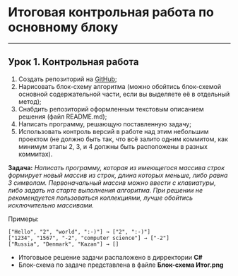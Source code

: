 # Итоговая контрольная работа по основному блоку
_____
## Урок 1. Контрольная работа

1. Создать репозиторий на [GitHub](https://github.com);
2. Нарисовать блок-схему алгоритма (можно обойтись блок-схемой основной содержательной части, если вы выделяете её в отдельный метод);
3. Снабдить репозиторий оформленным текстовым описанием решения (файл README.md);
4. Написать программу, решающую поставленную задачу;
5. Использовать контроль версий в работе над этим небольшим проектом (не должно быть так, что всё залито одним коммитом, как минимум этапы 2, 3, и 4 должны быть расположены в разных коммитах).

**Задача:** *Написать программу, которая из имеющегося массива строк формирует новый массив из строк, длина которых меньше, либо равна 3 символам. Первоначальный массив можно ввести с клавиатуры, либо задать на старте выполнения алгоритма. При решении не рекомендуется пользоваться коллекциями, лучше обойтись исключительно массивами.*

Примеры:
````
["Hello", "2", "world", ":-)"] → ["2", ":-)"]
["1234", "1567", "-2", "computer science"] → ["-2"]
["Russia", "Denmark", "Kazan"] → []
````

*  Итоговыое решение задачи распаложено в дирректории **C#**
*  Блок-схема по задаче представлена в файле **Блок-схема Итог.png**
